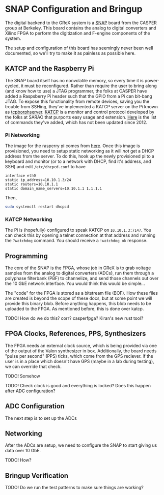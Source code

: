 # SNAP Configuration and Bringup

The digital backend to the GReX system is a
[SNAP](https://casper.astro.berkeley.edu/wiki/SNAP) board from the CASPER group
at Berkeley. This board contains the analog to digital converters and Xilinx
FPGA to perform the digitization and F-engine components of the system.

The setup and configuration of this board has seemingly never been well
documented, so we'll try to make it as painless as possible here.

## KATCP and the Raspberry Pi

The SNAP board itself has no nonvolatile memory, so every time it is
power-cycled, it must be reconfigured.
Rather than require the user to bring along (and know how to use) a JTAG programmer, the folks at CASPER
have added a Raspsberry Pi header such that the GPIO from a Pi can bit-bang JTAG. To expose this functionality
from remote devices, saving you the trouble from SSHing, they've implemented a
KATCP server on the Pi known as
[tcpborphserver](https://casper.astro.berkeley.edu/wiki/Tcpborphserver). [KATCP](https://katcp-python.readthedocs.io/en/latest/_downloads/361189acb383a294be20d6c10c257cb4/NRF-KAT7-6.0-IFCE-002-Rev5-1.pdf)
is a monitor and control protocol developed by the folks at SARAO that purports easy usage and extension. [Here](https://casper.astro.berkeley.edu/wiki/KATCP) is the list of commands they've added, which has not been updated since 2012.

### Pi Networking

The image for the rasperry pi comes from
[here](https://casper.astro.berkeley.edu/wiki/SNAP_Bringup#Configuring_a_SNAP_Raspberry_Pi).
Once this image is provisioned, you need to setup static networking as it will
_not_ get a DHCP address from the server. To do this, hook up the newly
provisioned pi to a keyboard and monitor (or to a network with DHCP, find it's
address, and SSH) and edit `/etc/dhcpcd.conf` to have

```
interface eth0
static ip_address=10.10.1.3/24
static routers=10.10.1.1
static domain_name_servers=10.10.1.1 1.1.1.1
```

Then,

```bash
sudo systemctl restart dhcpcd
```

### KATCP Networking

The Pi is (hopefully) configured to speak KATCP on `10.10.1.3:7147`. You can check this by opening a telnet connection at that address
and running the `?watchdog` command. You should receive a `!watchdog ok`
response.

## Programming

The core of the SNAP is the FPGA, whose job in GReX is to grab voltage samples
from the analog to digital converters (ADCs), run them through a polyphase
filterbank (PBF) to channelize, and send those channels out over the 10 GbE
network interface. You would think this would be simple...

The "code" for the FPGA is stored as a bitstream file (BOF). How these files are
created is beyond the scope of these docs, but at some point we will provide
this binary blob. Before anything happens, this blob needs to be uploaded to the
FPGA. As mentioned before, this is done over katcp.

TODO! How do we do this? corr? casperfpga? Kiran's new rust tool?

## FPGA Clocks, References, PPS, Synthesizers

The FPGA needs an external clock source, which is being provided via one of the
output of the Valon synthesizer in box. Additionally, the board needs "pulse per
second" (PPS) ticks, which come from the GPS reciever. If the user is in a place
which doesn't have GPS (maybe in a lab during testing), we can override that
check.

TODO! Somehow

TODO! Check clock is good and everything is locked? Does this happen after ADC configuration?

## ADC Configuration

The next step is to set up the ADCs

## Networking

After the ADCs are setup, we need to configure the SNAP to start giving us data
over 10 GbE.

TODO! How?

## Bringup Verification

TODO! Do we run the test patterns to make sure things are working?
